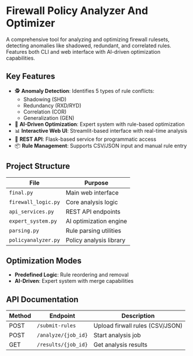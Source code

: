 # Firewall Policy Analyzer And Optimizer

A comprehensive tool for analyzing and optimizing firewall rulesets, detecting anomalies like shadowed, redundant, and correlated rules. Features both CLI and web interface with AI-driven optimization capabilities.

## Key Features

- 🕵️ **Anomaly Detection**: Identifies 5 types of rule conflicts:
  - Shadowing (SHD)
  - Redundancy (RXD/RYD)
  - Correlation (COR)
  - Generalization (GEN)
- 🤖 **AI-Driven Optimization**: Expert system with rule-based optimization
- 📊 **Interactive Web UI**: Streamlit-based interface with real-time analysis
- 🔌 **REST API**: Flask-based service for programmatic access
- 📦 **Rule Management**: Supports CSV/JSON input and manual rule entry

## Project Structure
| File | Purpose |
|------|---------|
| `final.py` | Main web interface |
| `firewall_logic.py` | Core analysis logic |
| `api_services.py` | REST API endpoints |
| `expert_system.py` | AI optimization engine |
|`parsing.py`| Rule parsing utilities |
|`policyanalyzer.py`| Policy analysis library |

## Optimization Modes
- **Predefined Logic**: Rule reordering and removal
- **AI-Driven**: Expert system with merge capabilities


## API Documentation
| Method | Endpoint | Description |
|--------|----------|-------------|
| POST | `/submit-rules` | Upload firwall rules (CSV/JSON) |
| POST | `/analyze/{job_id}` | Start analysis job |
| GET | `/results/{job_id}` | Get analysis results |

